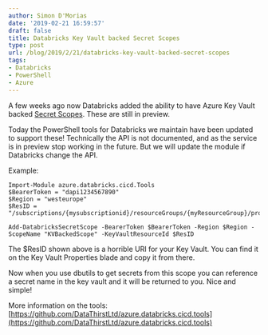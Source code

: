 ```yaml
---
author: Simon D'Morias
date: '2019-02-21 16:59:57'
draft: false
title: Databricks Key Vault backed Secret Scopes
type: post
url: /blog/2019/2/21/databricks-key-vault-backed-secret-scopes
tags:
- Databricks
- PowerShell
- Azure
---
```


A few weeks ago now Databricks added the ability to have Azure Key Vault backed [Secret Scopes](https://docs.azuredatabricks.net/user-guide/secrets/secret-scopes.html). These are still in preview.

Today the PowerShell tools for Databricks we maintain have been updated to support these! Technically the API is not documented, and as the service is in preview stop working in the future. But we will update the module if Databricks change the API.

Example:
    
```
Import-Module azure.databricks.cicd.Tools
$BearerToken = "dapi1234567890"  
$Region = "westeurope"
$ResID = "/subscriptions/{mysubscriptionid}/resourceGroups/{myResourceGroup}/providers/Microsoft.KeyVault/vaults/{myKeyVaultName}}"

Add-DatabricksSecretScope -BearerToken $BearerToken -Region $Region -ScopeName "KVBackedScope" -KeyVaultResourceId $ResID
```

The $ResID shown above is a horrible URI for your Key Vault. You can find it on the Key Vault Properties blade and copy it from there.

Now when you use dbutils to get secrets from this scope you can reference a secret name in the key vault and it will be returned to you. Nice and simple!

More information on the tools: [https://github.com/DataThirstLtd/azure.databricks.cicd.tools](https://github.com/DataThirstLtd/azure.databricks.cicd.tools)
